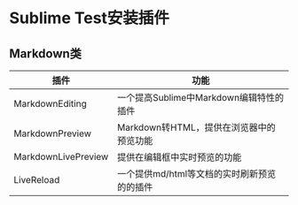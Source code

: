 # Sublime Test安装插件

## Markdown类

插件     | 功能
-------- | -----
MarkdownEditing  | 一个提高Sublime中Markdown编辑特性的插件
MarkdownPreview  | Markdown转HTML，提供在浏览器中的预览功能
MarkdownLivePreview  | 提供在编辑框中实时预览的功能
LiveReload  | 一个提供md/html等文档的实时刷新预览的的插件

